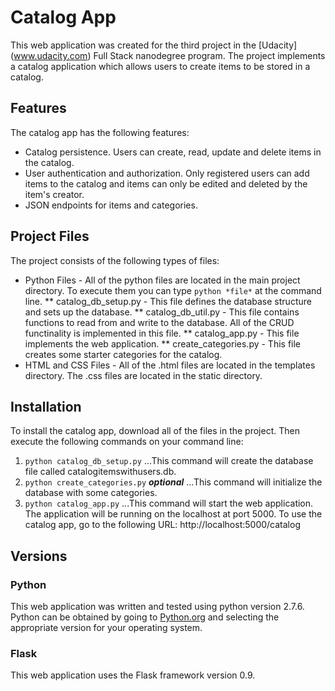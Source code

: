 # Catalog App

This web application was created for the third project in the 
[Udacity] (www.udacity.com) Full Stack nanodegree program. The project
implements a catalog application which allows users to create items to
be stored in a catalog.

## Features
The catalog app has the following features:
* Catalog persistence. Users can create, read, update and delete items in 
the catalog.
* User authentication and authorization. Only registered users can add
items to the catalog and items can only be edited and deleted by the item's
creator.
* JSON endpoints for items and categories.

## Project Files

The project consists of the following types of files:

* Python Files - All of the python files are located in the main project
directory. To execute them you can type `python *file*` at the command
line.
** catalog_db_setup.py - This file defines the database structure and sets
up the database.
** catalog_db_util.py - This file contains functions to read from and write to
the database. All of the CRUD functinality is implemented in this file.
** catalog_app.py - This file implements the web application.
** create_categories.py - This file creates some starter categories for the
catalog. 
* HTML and CSS Files - All of the .html files are located in the templates
directory. The .css files are located in the static directory.

## Installation

To install the catalog app, download all of the files in the project. Then 
execute the following commands on your command line:
1. `python catalog_db_setup.py`
...This command will create the database file called catalogitemswithusers.db.
2. `python create_categories.py` **_optional_**
...This command will initialize the database with some categories.
3. `python catalog_app.py`
...This command will start the web application. The application will be running
on the localhost at port 5000. To use the catalog app, go to the following 
URL: http://localhost:5000/catalog

## Versions

### Python
This web application was written and tested using python version 2.7.6. Python can be 
obtained by going to [Python.org](https://www.python.org/downloads) and 
selecting the appropriate version for your operating system.
### Flask
This web application uses the Flask framework version 0.9. 

